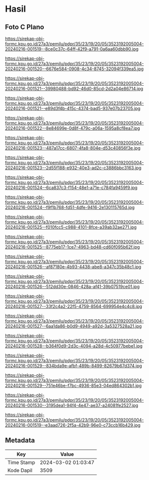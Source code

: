 # Hasil

## Foto C Plano

https://sirekap-obj-formc.kpu.go.id/27a3/pemilu/pdpr/35/23/19/20/05/3523192005004-20240216-001519--8ce0c37c-64ff-42f9-a791-0a6aa60dbb90.jpg

https://sirekap-obj-formc.kpu.go.id/27a3/pemilu/pdpr/35/23/19/20/05/3523192005004-20240216-001520--6676e584-0908-4c34-8745-32094f339ea5.jpg

https://sirekap-obj-formc.kpu.go.id/27a3/pemilu/pdpr/35/23/19/20/05/3523192005004-20240216-001521--39980488-bd92-46d0-85cd-2d2a04e86714.jpg

https://sirekap-obj-formc.kpu.go.id/27a3/pemilu/pdpr/35/23/19/20/05/3523192005004-20240216-001521--e89d3f4b-415c-4374-bad5-937e07b23705.jpg

https://sirekap-obj-formc.kpu.go.id/27a3/pemilu/pdpr/35/23/19/20/05/3523192005004-20240216-001522--8e84699e-0d8f-479c-a06a-1595a8cf8ea7.jpg

https://sirekap-obj-formc.kpu.go.id/27a3/pemilu/pdpr/35/23/19/20/05/3523192005004-20240216-001523--487a17cc-6807-4fa8-804e-d53c40856f3e.jpg

https://sirekap-obj-formc.kpu.go.id/27a3/pemilu/pdpr/35/23/19/20/05/3523192005004-20240216-001523--2d55f188-e932-40e3-ad2c-c3886bbc3163.jpg

https://sirekap-obj-formc.kpu.go.id/27a3/pemilu/pdpr/35/23/19/20/05/3523192005004-20240216-001524--6ca837c3-f154-48e1-a71e-c784fa9459f9.jpg

https://sirekap-obj-formc.kpu.go.id/27a3/pemilu/pdpr/35/23/19/20/05/3523192005004-20240216-001524--f9f1b768-fd51-4dfe-9416-2e130115765d.jpg

https://sirekap-obj-formc.kpu.go.id/27a3/pemilu/pdpr/35/23/19/20/05/3523192005004-20240216-001525--f010fcc5-c988-4101-8fce-a39ab32ae271.jpg

https://sirekap-obj-formc.kpu.go.id/27a3/pemilu/pdpr/35/23/19/20/05/3523192005004-20240216-001525--8775eb17-1ce7-4963-bd48-cd60f095b62f.jpg

https://sirekap-obj-formc.kpu.go.id/27a3/pemilu/pdpr/35/23/19/20/05/3523192005004-20240216-001526--af87180e-4b93-4438-abe8-a347c35b48c1.jpg

https://sirekap-obj-formc.kpu.go.id/27a3/pemilu/pdpr/35/23/19/20/05/3523192005004-20240216-001526--512dd30e-0846-428a-af41-39b07519ce01.jpg

https://sirekap-obj-formc.kpu.go.id/27a3/pemilu/pdpr/35/23/19/20/05/3523192005004-20240216-001527--33f2c4a2-22f5-4759-8564-699954e4c4c8.jpg

https://sirekap-obj-formc.kpu.go.id/27a3/pemilu/pdpr/35/23/19/20/05/3523192005004-20240216-001527--6aa1da86-b0d9-4949-a92d-3a5327528a21.jpg

https://sirekap-obj-formc.kpu.go.id/27a3/pemilu/pdpr/35/23/19/20/05/3523192005004-20240216-001528--b364f0d9-2d3c-4094-a28d-4c50977bebe1.jpg

https://sirekap-obj-formc.kpu.go.id/27a3/pemilu/pdpr/35/23/19/20/05/3523192005004-20240216-001529--834bda9e-afbf-489b-8499-82679b67d374.jpg

https://sirekap-obj-formc.kpu.go.id/27a3/pemilu/pdpr/35/23/19/20/05/3523192005004-20240216-001529--751e46be-f7bc-4936-85e3-04ed864302b1.jpg

https://sirekap-obj-formc.kpu.go.id/27a3/pemilu/pdpr/35/23/19/20/05/3523192005004-20240216-001530--3195dea1-94f4-4e47-ae37-a24081fe2527.jpg

https://sirekap-obj-formc.kpu.go.id/27a3/pemilu/pdpr/35/23/19/20/05/3523192005004-20240216-001519--e3aad726-2f5a-42b9-96e0-c73ccb16b429.jpg


## Metadata

| Key        | Value               |
| ---------- | ------------------- |
| Time Stamp | 2024-03-02 01:03:47 |
| Kode Dapil | 3509                |



